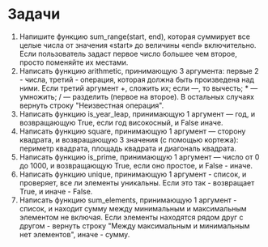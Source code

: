 # Задачи

1. Напишите функцию sum_range(start, end), которая суммирует все целые числа от значения «start» до величины «end» включительно. Если пользователь задаст первое число большее чем второе, просто поменяйте их местами.
2. Написать функцию arithmetic, принимающую 3 аргумента: первые 2 - числа, третий - операция, которая должна быть произведена над ними. Если третий аргумент +, сложить их; если —, то вычесть; * — умножить; / — разделить (первое на второе). В остальных случаях вернуть строку "Неизвестная операция".
3. Написать функцию is_year_leap, принимающую 1 аргумент — год, и возвращающую True, если год високосный, и False иначе.
4. Написать функцию square, принимающую 1 аргумент — сторону квадрата, и возвращающую 3 значения (с помощью кортежа): периметр квадрата, площадь квадрата и диагональ квадрата.
5. Написать функцию is_prime, принимающую 1 аргумент — число от 0 до 1000, и возвращающую True, если оно простое, и False - иначе.
6. Написать функцию unique, принимающую 1 аргумент - список, и проверяет, все ли элементы уникальны. Если это так - возвращает True, и иначе - False.
7. Написать функцию sum_elements, принимающую 1 аргумент - список, и находит сумму между минимальным и максимальным элементом не включая. Если элементы находятся рядом друг с другом - вернуть строку "Между максимальным и минимальным нет элементов", иначе - сумму.
